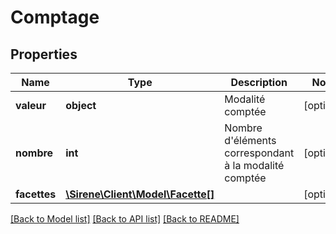 # Comptage

## Properties
Name | Type | Description | Notes
------------ | ------------- | ------------- | -------------
**valeur** | **object** | Modalité comptée | [optional] 
**nombre** | **int** | Nombre d&#39;éléments correspondant à la modalité comptée | [optional] 
**facettes** | [**\Sirene\Client\Model\Facette[]**](Facette.md) |  | [optional] 

[[Back to Model list]](../README.md#documentation-for-models) [[Back to API list]](../README.md#documentation-for-api-endpoints) [[Back to README]](../README.md)


